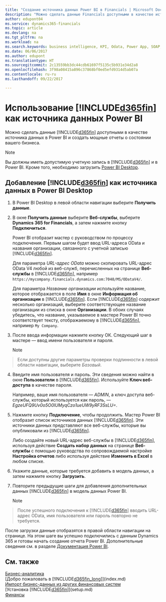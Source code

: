 ```yaml
---
title: "Создание источника данных Power BI в Financials | Microsoft Docs"
description: "Можно сделать данные Financials доступными в качестве источника данных в Power BI и создать мощные отчеты о состоянии вашего бизнеса."
author: edupont04
ms.service: dynamics365-financials
ms.topic: article
ms.devlang: na
ms.tgt_pltfrm: na
ms.workload: na
ms.search.keywords: business intelligence, KPI, Odata, Power App, SOAP, analysis
ms.date: 06/06/2017
ms.author: edupont
ms.translationtype: HT
ms.sourcegitcommit: 2c13559bb3dc44cdb61697f5135c5b931e34d2a8
ms.openlocfilehash: 3f98a08415a896c37868bf0ed5efd9314d5ab07a
ms.contentlocale: ru-ru
ms.lasthandoff: 09/22/2017

---
```

# <a name="using-included365finincludesd365finmdmd-as-a-power-bi-data-source"></a>Использование [!INCLUDE[d365fin](includes/d365fin_md.md)] как источника данных Power BI
Можно сделать данные [!INCLUDE[d365fin](includes/d365fin_md.md)] доступными в качестве источника данных в Power BI и создать мощные отчеты о состоянии вашего бизнеса.  

> [!NOTE]  
>   Вы должны иметь допустимую учетную запись в [!INCLUDE[d365fin](includes/d365fin_md.md)] и в Power BI. Кроме того, необходимо загрузить [Power BI Desktop](https://powerbi.microsoft.com/en-us/desktop/).  

## <a name="to-add-included365finincludesd365finmdmd-as-a-data-source-in-power-bi-desktop"></a>Добавление [!INCLUDE[d365fin](includes/d365fin_md.md)] как источника данных в Power BI Desktop
1. В Power BI Desktop в левой области навигации выберите **Получить данные**.
2. В окне **Получить данные** выберите **Веб-службы**, выберите **Dynamics 365 for Financials**, а затем нажмите кнопку **Подключиться**.

   Power BI отобразит мастер с руководством по процессу подключения. Первым шагом будет ввод URL-адреса OData и названия организации, связанного с учетной записью [!INCLUDE[d365fin](includes/d365fin_md.md)].  

   Для параметра *URL-адрес OData* можно скопировать URL-адрес OData V4 любой из веб-служб, перечисленных на странице **Веб-службы** в [!INCLUDE[d365fin](includes/d365fin_md.md)], например `https://mycompany.financials.dynamics.com:7048/MS/ODataV4/`.  

   Для параметра *Название организации* используйте название, которое отображается в поле **Имя** в окне **Информация об организации** в [!INCLUDE[d365fin](includes/d365fin_md.md)]. Если [!INCLUDE[d365fin](includes/d365fin_md.md)] содержит несколько организаций, выберите соответствующее название организации из списка в окне **Организации**. В обоих случаях убедитесь, что название, указываемое в мастере Power BI точно соответствует тексту, отображаемому в [!INCLUDE[d365fin](includes/d365fin_md.md)], например `My Company`.
3. После ввода информации нажмите кнопку ОК. Следующий шаг в мастере — ввод имени пользователя и пароля.

   > [!NOTE]  
>    Если доступны другие параметры проверки подлинности в левой области навигации, выберите *Базовый*.
4. Введите имя пользователя и пароль. Эти сведения можно найти в окне **Пользователи** в [!INCLUDE[d365fin](includes/d365fin_md.md)]. Используйте **Ключ веб-доступа** в качестве пароля.

   Например, ваше имя пользователя — *ADMIN*, а ключ доступа веб-службы, который используется как пароль, — *EgzeUFQ9Uv0o5O0lUMyqCzo1ueUW9yRF3SsLU=*.
5. Нажмите кнопку **Подключение**, чтобы продолжить. Мастер Power BI отобразит список источников данных [!INCLUDE[d365fin](includes/d365fin_md.md)]. Эти источники данных представляют все веб-службы, которые вы опубликовали из [!INCLUDE[d365fin](includes/d365fin_md.md)].

   Либо создайте новый URL-адрес веб-службы в [!INCLUDE[d365fin](includes/d365fin_md.md)], используя действие **Создать набор данных** на странице **Веб-службы** с помощью руководства по сопровождаемой настройке **Настройка отчетов** либо используя действие **Изменить в Excel** в любом списке.

6. Укажите данные, которые требуется добавить в модель данных, а затем нажмите кнопку **Загрузить**.
7. Повторите предыдущие шаги для добавления дополнительных данных [!INCLUDE[d365fin](includes/d365fin_md.md)] в модель данных Power BI.

   > [!NOTE]  
>    После успешного подключения к [!INCLUDE[d365fin](includes/d365fin_md.md)] вводить URL-адрес OData, имя пользователя или пароль повторно не требуется.

После загрузки данные отобразятся в правой области навигации на странице. На этом шаге вы успешно подключились с данным Dynamics 365 и готовы начать создание отчета Power BI. Дополнительные сведения см. в разделе [Документация Power BI](https://powerbi.microsoft.com/documentation/powerbi-landing-page/).

## <a name="see-also"></a>См. также
[Бизнес-аналитика](bi.md)  
[Добро пожаловать в [!INCLUDE[d365fin_long](includes/d365fin_long_md.md)]](index.md)  
[Импорт бизнес-данных из других финансовых систем](upload-data.md)  
[Установка [!INCLUDE[d365fin](includes/d365fin_md.md)]](setup.md)  
[Финансы](finance.md)  

